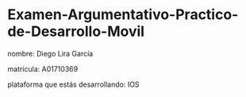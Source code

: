 # Examen-Argumentativo-Practico-de-Desarrollo-Movil

nombre: Diego Lira García 

matrícula: A01710369 

plataforma que estás desarrollando: IOS
